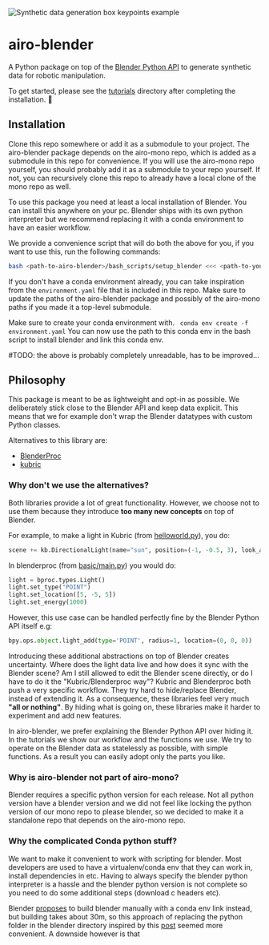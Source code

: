![Synthetic data generation box keypoints example](https://i.imgur.com/ZpH0grX.jpg)

# airo-blender

A Python package on top of the [Blender Python API](https://docs.blender.org/api/current/index.html) to
generate synthetic data for robotic manipulation.

To get started, please see the [tutorials](docs/tutorials) directory after completing the installation. :notebook_with_decorative_cover:


## Installation

Clone this repo somewhere or add it as a submodule to your project. The airo-blender package depends on the airo-mono repo, which is added as a submodule in this repo for convenience. If you will use the airo-mono repo yourself, you should probably add it as a submodule to your repo yourself. If not, you can recursively clone this repo to already have a local clone of the mono repo as well.

To use this package you need at least a local installation of Blender. You can install this anywhere on your pc.
Blender ships with its own python interpreter but we recommend replacing it with a conda environment to have an easier workflow.

We provide a convenience script that will do both the above for you, if you want to use this, run the following commands:
```bash
bash <path-to-airo-blender>/bash_scripts/setup_blender <<< <path-to-your-conda-env>
```

If you don't have a conda environment already, you can take inspiration from the `environment.yaml` file that is included in this repo.
Make sure to update the paths of the airo-blender package and possibly of the airo-mono paths if you made it a top-level submodule.

Make sure to create your conda environment with.
``` conda env create -f environment.yaml```
You can now use the path to this conda env in the bash script to install blender and link this conda env.

#TODO: the above is probably completely unreadable, has to be improved...

## Philosophy
This package is meant to be as lightweight and opt-in as possible.
We deliberately stick close to the Blender API and keep data explicit.
This means that we for example don't wrap the Blender datatypes with custom Python classes.

Alternatives to this library are:
* [BlenderProc](https://github.com/DLR-RM/BlenderProc)
* [kubric](https://github.com/google-research/kubric)

### Why don't we use the alternatives?
Both libraries provide a lot of great functionality.
However, we choose not to use them because they introduce **too many new concepts** on top of Blender.

For example, to make a light in Kubric (from [helloworld.py](https://github.com/google-research/kubric/blob/main/examples/helloworld.py)), you do:
```python
scene += kb.DirectionalLight(name="sun", position=(-1, -0.5, 3), look_at=(0, 0, 0), intensity=1.5)
```
In blenderproc (from [basic/main.py](https://github.com/DLR-RM/BlenderProc/blob/main/examples/basics/basic/main.py)) you would do:
```python
light = bproc.types.Light()
light.set_type("POINT")
light.set_location([5, -5, 5])
light.set_energy(1000)
```
However, this use case can be handled perfectly fine by the Blender Python API itself e.g:
```python
bpy.ops.object.light_add(type='POINT', radius=1, location=(0, 0, 0))
```
Introducing these additional abstractions on top of Blender creates uncertainty.
Where does the light data live and how does it sync with the Blender scene? Am I still allowed to edit the Blender scene directly, or do I have to do it the "Kubric/Blenderproc way"?
Kubric and Blenderproc both push a very specific workflow.
They try hard to hide/replace Blender, instead of extending it.
As a consequence, these libraries feel very much **"all or nothing"**.
By hiding what is going on, these libraries make it harder to experiment and add new features.

In airo-blender, we prefer explaining the Blender Python API over hiding it.
In the tutorials we show our workflow and the functions we use.
We try to operate on the Blender data as statelessly as possible, with simple functions.
As a result you can easily adopt only the parts you like.

### Why is airo-blender not part of airo-mono?
Blender requires a specific python version for each release.
Not all python version have a blender version and we did not feel like locking the python version of our mono repo to please blender, so we decided to make it a standalone repo that depends on the airo-mono repo.

### Why the complicated Conda python stuff?
We want to make it convenient to work with scripting for blender. Most developers are used to have a virtualenv/conda env that they can work in, install dependencies in etc. Having to always specify the blender python interpreter is a hassle and the blender python version is not complete so you need to do some additional steps (download c headers etc).

Blender [proposes](https://docs.blender.org/api/current/info_tips_and_tricks.html#bundled-python-extensions) to build blender manually with a conda env link instead, but building takes about 30m, so this approach of replacing the python folder in the blender directory inspired by this [post](https://stackoverflow.com/questions/70639689/how-to-use-the-anaconda-environment-on-blender) seemed more convenient. A downside however is that